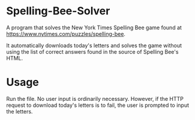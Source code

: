 # Spelling-Bee-Solver
A program that solves the New York Times Spelling Bee game found at https://www.nytimes.com/puzzles/spelling-bee.

It automatically downloads today's letters and solves the game without using the list of correct answers found in the source of Spelling Bee's HTML. 

# Usage
Run the file. No user input is ordinarily necessary. However, if the HTTP request to download today's letters is to fail, the user is prompted to input the letters.
